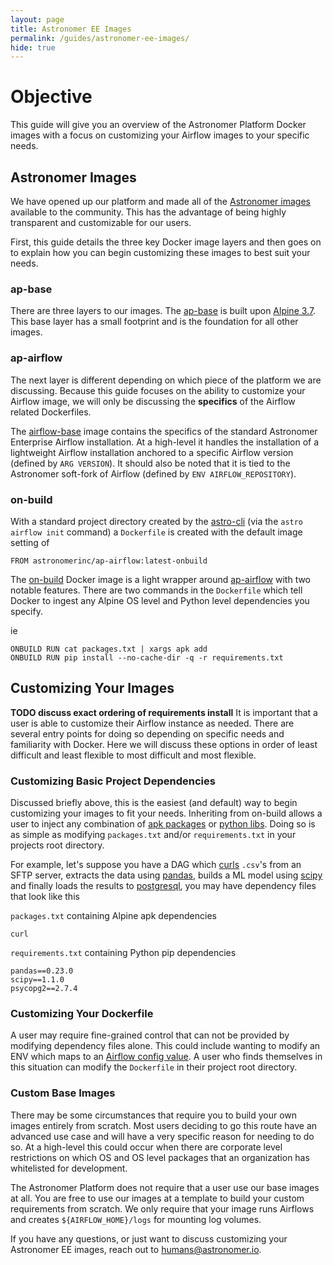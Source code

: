 ```yaml
---
layout: page
title: Astronomer EE Images
permalink: /guides/astronomer-ee-images/
hide: true
---
```


# Objective

This guide will give you an overview of the Astronomer Platform Docker images with a focus on customizing your Airflow images to your specific needs.

## Astronomer Images
We have opened up our platform and made all of the [Astronomer images](https://github.com/astronomerio/astronomer/tree/master/docker/platform) available to the community. This has the advantage of being highly transparent and customizable for our users. 

First, this guide details the three key Docker image layers and then goes on to explain how you can begin customizing these images to best suit your needs.

### ap-base
There are three layers to our images. The [ap-base](https://github.com/astronomerio/astronomer/blob/master/docker/platform/base/Dockerfile) is built upon [Alpine 3.7](https://github.com/gliderlabs/docker-alpine/blob/61c3181ad3127c5bedd098271ac05f49119c9915/versions/library-3.7/x86_64/Dockerfile). This base layer has a small footprint and is the foundation for all other images. 

### ap-airflow
The next layer is different depending on which piece of the platform we are discussing. Because this guide focuses on the ability to customize your Airflow image, we will only be discussing the __specifics__ of the Airflow related Dockerfiles.

The [airflow-base](https://github.com/astronomerio/astronomer/blob/master/docker/platform/airflow/Dockerfile) image contains the specifics of the standard Astronomer Enterprise Airflow installation. At a high-level it handles the installation of a lightweight Airflow installation anchored to a specific Airflow version (defined by `ARG VERSION`). It should also be noted that it is tied to the Astronomer soft-fork of Airflow (defined by `ENV AIRFLOW_REPOSITORY`).

### on-build
With a standard project directory created by the [astro-cli](https://github.com/astronomerio/astro-cli) (via the `astro airflow init` command) a `Dockerfile` is created with the default image setting of

```docker
FROM astronomerinc/ap-airflow:latest-onbuild
```

The [on-build](https://github.com/astronomerio/astronomer/blob/master/docker/platform/airflow/onbuild/Dockerfile) Docker image is a light wrapper around [ap-airflow](https://github.com/astronomerio/astronomer/blob/master/docker/platform/airflow/Dockerfile) with two notable features. There are two commands in the `Dockerfile` which tell Docker to ingest any Alpine OS level and Python level dependencies you specify.

ie
```docker
ONBUILD RUN cat packages.txt | xargs apk add
ONBUILD RUN pip install --no-cache-dir -q -r requirements.txt
```

## Customizing Your Images

**TODO discuss exact ordering of requirements install**
It is important that a user is able to customize their Airflow instance as needed. There are several entry points for doing so depending on specific needs and familiarity with Docker. Here we will discuss these options in order of least difficult and least flexible to most difficult and most flexible.

### Customizing Basic Project Dependencies
Discussed briefly above, this is the easiest (and default) way to begin customizing your images to fit your needs. Inheriting from on-build allows a user to inject any combination of [apk packages](https://pkgs.alpinelinux.org/packages) or [python libs](https://pypi.org/search/). Doing so is as simple as modifying `packages.txt` and/or `requirements.txt` in your projects root directory. 

For example, let's suppose you have a DAG which [curls](https://pkgs.alpinelinux.org/packages?name=curl&branch=edge) `.csv`'s from an SFTP server, extracts the data using [pandas](https://pypi.org/project/pandas/), builds a ML model using [scipy](https://pypi.org/project/scipy/) and finally loads the results to [postgresql](https://pypi.org/project/psycopg2/), you may have dependency files that look like this

`packages.txt` containing Alpine apk dependencies
```
curl
```

`requirements.txt` containing Python pip dependencies
```
pandas==0.23.0
scipy==1.1.0
psycopg2==2.7.4
```

### Customizing Your Dockerfile
A user may require fine-grained control that can not be provided by modifying dependency files alone. This could include wanting to modify an ENV which maps to an [Airflow config value](https://airflow.incubator.apache.org/configuration.html#setting-configuration-options). A user who finds themselves in this situation can modify the `Dockerfile` in their project root directory.

### Custom Base Images
There may be some circumstances that require you to build your own images entirely from scratch. Most users deciding to go this route have an advanced use case and will have a very specific reason for needing to do so. At a high-level this could occur when there are corporate level restrictions on which OS and OS level packages that an organization has whitelisted for development.

The Astronomer Platform does not require that a user use our base images at all. You are free to use our images at a template to build your custom requirements from scratch. We only require that your image runs Airflows and creates `${AIRFLOW_HOME}/logs` for mounting log volumes.

If you have any questions, or just want to discuss customizing your Astronomer EE images, reach out to humans@astronomer.io.
